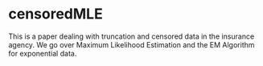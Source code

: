 # censoredMLE

This is a  paper dealing with truncation and censored data in the insurance agency. We go over Maximum Likelihood Estimation and the EM Algorithm for exponential data.
